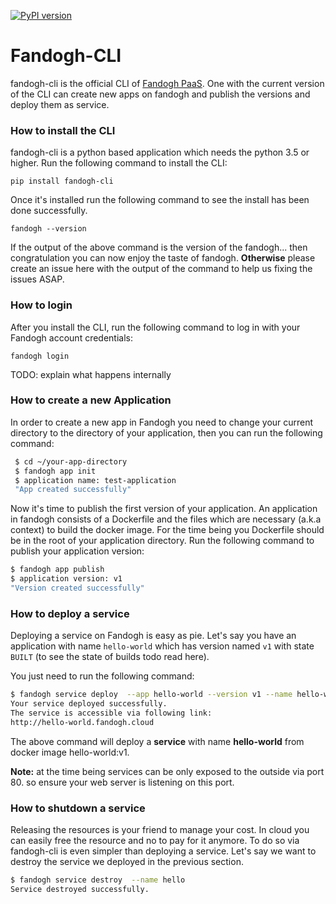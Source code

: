 [![PyPI version](https://badge.fury.io/py/fandogh_cli.svg)](https://badge.fury.io/py/fandogh_cli)

Fandogh-CLI
======

fandogh-cli is the official CLI of [Fandogh PaaS](http://fandogh.com). 
One with the current version of the CLI can create new apps on fandogh and publish the versions and deploy them as service.

### How to install the CLI

fandogh-cli is a python based application which needs the python 3.5 or higher. 
Run the following command to install the CLI:

`pip install fandogh-cli`  

Once it's installed run the following command to see the install has been done successfully.

`fandogh --version`

If the output of the above command is the version of the fandogh... then congratulation you can now enjoy the taste of fandogh.
<b>Otherwise</b> please create an issue here with the output of the command to help us fixing the issues ASAP.

### How to login

After you install the CLI, run the following command to log in with your Fandogh account credentials:

`fandogh login` 

TODO: explain what happens internally

### How to create a new Application

In order to create a new app in Fandogh you need to change your current directory to the directory of your application, 
then you can run the following command:

```bash
 $ cd ~/your-app-directory
 $ fandogh app init
 $ application name: test-application
 "App created successfully"
```

Now it's time to publish the first version of your application. An application in fandogh consists of a Dockerfile and the files which are necessary (a.k.a context) to build the docker image. For the time being you Dockerfile should be in the root of your application directory.
Run the following command to publish your application version:

```bash
$ fandogh app publish 
$ application version: v1
"Version created successfully"
```

### How to deploy a service

Deploying a service on Fandogh is easy as pie. Let's say you have an application with name `hello-world` 
which has version named `v1` with state `BUILT` (to see the state of builds todo read here).

You just need to run the following command:
```bash
$ fandogh service deploy  --app hello-world --version v1 --name hello-world
Your service deployed successfully.
The service is accessible via following link:
http://hello-world.fandogh.cloud
```

The above command will deploy a <b>service</b> with name <b>hello-world</b> from docker image hello-world:v1.
 
<b>Note:</b> at the time being services can be only exposed to the outside via port 80. 
so ensure your web server is listening on this port.

### How to shutdown a service

Releasing the resources is your friend to manage your cost. In cloud you can easily free the resource and no to pay for it anymore.
To do so via fandogh-cli is even simpler than deploying a service. Let's say we want to destroy the service we deployed in the previous section.
 
```bash
$ fandogh service destroy  --name hello
Service destroyed successfully.
```